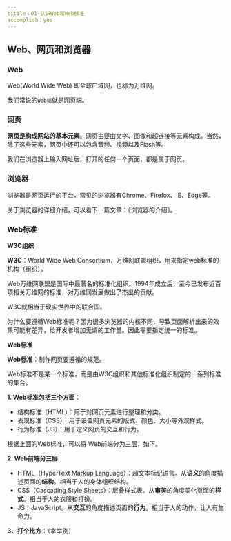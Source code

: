 ```yaml
---
titile：01-认识Web和Web标准
accomplish：yes
---
```


## Web、网页和浏览器

### Web

Web(World Wide Web) 即全球广域网，也称为万维网。

我们常说的`Web端`就是网页端。

### 网页

**网页是构成网站的基本元素**。网页主要由文字、图像和超链接等元素构成。当然，除了这些元素，网页中还可以包含音频、视频以及Flash等。

我们在浏览器上输入网址后，打开的任何一个页面，都是属于网页。

### 浏览器

浏览器是网页运行的平台，常见的浏览器有Chrome、Firefox、IE、Edge等。

关于浏览器的详细介绍，可以看下一篇文章：《浏览器的介绍》。

### Web标准

**W3C组织**

**W3C**：World Wide Web Consortium，万维网联盟组织，用来指定web标准的机构（组织）。

Web万维网联盟是国际中最著名的标准化组织。1994年成立后，至今已发布近百项相关万维网的标准，对万维网发展做出了杰出的贡献。

W3C就相当于现实世界中的联合国。

为什么要遵循Web标准呢？因为很多浏览器的内核不同，导致页面解析出来的效果可能有差异，给开发者增加无谓的工作量。因此需要指定统一的标准。

**Web标准**

**Web标准**：制作网页要遵循的规范。

Web标准不是某一个标准，而是由W3C组织和其他标准化组织制定的一系列标准的集合。

**1. Web标准包括三个方面**：

   - 结构标准（HTML）：用于对网页元素进行整理和分类。
   - 表现标准（CSS）：用于设置网页元素的版式、颜色、大小等外观样式。
   - 行为标准（JS）：用于定义网页的交互和行为。

根据上面的Web标准，可以将 Web前端分为三层，如下。

**2. Web前端分三层**

- HTML（HyperText Markup Language）：超文本标记语言。从**语义**的角度描述页面的**结构**。相当于人的身体组织结构。
- CSS（Cascading Style Sheets）：层叠样式表。从**审美**的角度美化页面的**样式**。相当于人的衣服和打扮。
- JS：JavaScript。从**交互**的角度描述页面的**行为**。相当于人的动作，让人有生命力。

**3、打个比方**：（拿举例）
